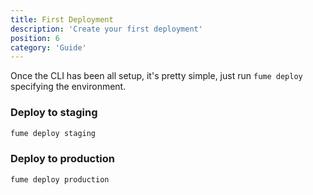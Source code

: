```yaml
---
title: First Deployment
description: 'Create your first deployment'
position: 6
category: 'Guide'
---
```


Once the CLI has been all setup, it's pretty simple, just run `fume deploy` specifying the environment.

### Deploy to staging
```bash
fume deploy staging
```

### Deploy to production
```bash
fume deploy production
```
